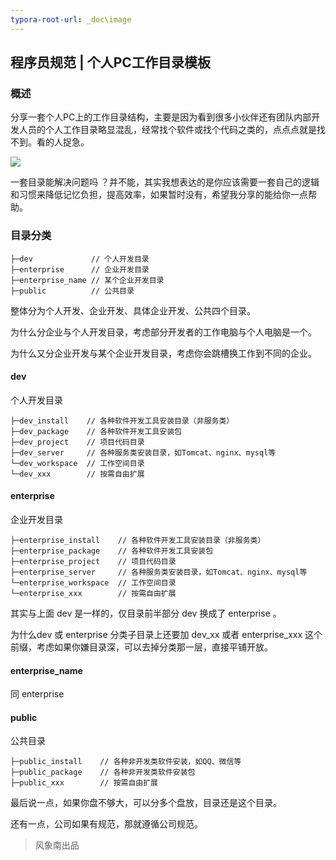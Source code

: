 ```yaml
---
typora-root-url: _doc\image
---
```


## 程序员规范 | 个人PC工作目录模板

### 概述

分享一套个人PC上的工作目录结构，主要是因为看到很多小伙伴还有团队内部开发人员的个人工作目录略显混乱，经常找个软件或找个代码之类的，点点点就是找不到。看的人捉急。

![](http://tva1.sinaimg.cn/large/006dLZAxly1gavxh88habj30mz0ec7qk.jpg)

一套目录能解决问题吗 ？并不能，其实我想表达的是你应该需要一套自己的逻辑和习惯来降低记忆负担，提高效率，如果暂时没有，希望我分享的能给你一点帮助。

### 目录分类

```
├─dev             // 个人开发目录
├─enterprise      // 企业开发目录
├─enterprise_name // 某个企业开发目录
├─public          // 公共目录
```

整体分为个人开发、企业开发、具体企业开发、公共四个目录。

为什么分企业与个人开发目录，考虑部分开发者的工作电脑与个人电脑是一个。

为什么又分企业开发与某个企业开发目录，考虑你会跳槽换工作到不同的企业。

#### dev

个人开发目录

```
├─dev_install    // 各种软件开发工具安装目录（非服务类）
├─dev_package    // 各种软件开发工具安装包
├─dev_project    // 项目代码目录
├─dev_server	 // 各种服务类安装目录，如Tomcat、nginx、mysql等
└─dev_workspace  // 工作空间目录
└─dev_xxx        // 按需自由扩展
```

#### enterprise

企业开发目录

```
├─enterprise_install    // 各种软件开发工具安装目录（非服务类）
├─enterprise_package    // 各种软件开发工具安装包
├─enterprise_project    // 项目代码目录
├─enterprise_server	    // 各种服务类安装目录，如Tomcat、nginx、mysql等
└─enterprise_workspace  // 工作空间目录
└─enterprise_xxx        // 按需自由扩展
```

其实与上面 dev 是一样的，仅目录前半部分 dev 换成了 enterprise 。

为什么dev 或 enterprise 分类子目录上还要加 dev_xx 或者 enterprise_xxx 这个前缀，考虑如果你嫌目录深，可以去掉分类那一层，直接平铺开放。

#### enterprise_name

同 enterprise

#### public

公共目录

```
├─public_install    // 各种非开发类软件安装，如QQ、微信等
├─public_package    // 各种非开发类软件安装包
├─public_xxx        // 按需自由扩展
```



最后说一点，如果你盘不够大，可以分多个盘放，目录还是这个目录。

还有一点，公司如果有规范，那就遵循公司规范。



> 风象南出品

